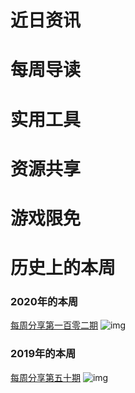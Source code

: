 # 近日资讯

# 每周导读

# 实用工具

# 资源共享

# 游戏限免

# 历史上的本周

### 2020年的本周

[每周分享第一百零二期]()
![img]()

### 2019年的本周

[每周分享第五十期]()
![img]()
